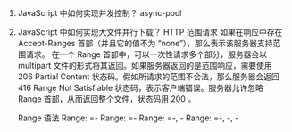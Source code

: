 1. JavaScript 中如何实现并发控制？
   async-pool
2. JavaScript 中如何实现大文件并行下载？
   HTTP 范围请求
   如果在响应中存在 Accept-Ranges 首部（并且它的值不为 “none”），那么表示该服务器支持范围请求。
   在一个 Range 首部中，可以一次性请求多个部分，服务器会以 multipart 文件的形式将其返回。如果服务器返回的是范围响应，需要使用 206 Partial Content 状态码。假如所请求的范围不合法，那么服务器会返回 416 Range Not Satisfiable 状态码，表示客户端错误。服务器允许忽略 Range 首部，从而返回整个文件，状态码用 200 。

   Range 语法
   Range: <unit>=<range-start>-
   Range: <unit>=<range-start>-<range-end>
   Range: <unit>=<range-start>-<range-end>, <range-start>-<range-end>
   Range: <unit>=<range-start>-<range-end>, <range-start>-<range-end>, <range-start>-<range-end>
